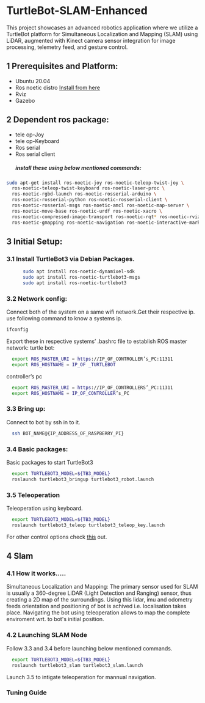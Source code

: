 # TurtleBot-SLAM-Enhanced
This project showcases an advanced robotics application where we utilize a TurtleBot platform for Simultaneous Localization and Mapping (SLAM) using LiDAR, augmented with Kinect camera sensor integration for image processing, telemetry feed, and gesture control.
## 1 Prerequisites and Platform:
- Ubuntu 20.04
- Ros noetic distro [Install from here](http://wiki.ros.org/noetic/Installation/Ubuntu)
- Rviz
- Gazebo
## 2 Dependent ros package:
- tele op-Joy
- tele op-Keyboard
- Ros serial 
- Ros serial client
  ##### install these using below mentioned commands:
```bash
sudo apt-get install ros-noetic-joy ros-noetic-teleop-twist-joy \
  ros-noetic-teleop-twist-keyboard ros-noetic-laser-proc \
  ros-noetic-rgbd-launch ros-noetic-rosserial-arduino \
  ros-noetic-rosserial-python ros-noetic-rosserial-client \
  ros-noetic-rosserial-msgs ros-noetic-amcl ros-noetic-map-server \
  ros-noetic-move-base ros-noetic-urdf ros-noetic-xacro \
  ros-noetic-compressed-image-transport ros-noetic-rqt* ros-noetic-rviz \
  ros-noetic-gmapping ros-noetic-navigation ros-noetic-interactive-markers
```
## 3 Initial Setup:
### 3.1 Install TurtleBot3 via Debian Packages.
``` bash
      sudo apt install ros-noetic-dynamixel-sdk
      sudo apt install ros-noetic-turtlebot3-msgs
      sudo apt install ros-noetic-turtlebot3
```
### 3.2 Network config:
Connect both of the system on a same wifi network.Get their respective ip.
use following command to know a systems ip.
```bash
ifconfig
```
Export these in respective systems’ .bashrc file to establish ROS master network:
  turtle bot:
```bash
  export ROS_MASTER_URI = https://IP_OF_CONTROLLER’s_PC:11311
  export ROS_HOSTNAME = IP_OF _TURTLEBOT
```
controller’s pc

```bash
  export ROS_MASTER_URI = https://IP_OF_CONTROLLERS’_PC:11311
  export ROS_HOSTNAME = IP_OF_CONTROLLER’s_PC
```

### 3.3 Bring up:
Connect to bot by ssh in to it.

```bash
  ssh BOT_NAME@{IP_ADDRESS_OF_RASPBERRY_PI}
```
### 3.4 Basic packages:
Basic packages to start TurtleBot3
```bash
  export TURTLEBOT3_MODEL=${TB3_MODEL}
  roslaunch turtlebot3_bringup turtlebot3_robot.launch
```
### 3.5 Teleoperation
Teleoperation using keyboard.
```bash
  export TURTLEBOT3_MODEL=${TB3_MODEL}
  roslaunch turtlebot3_teleop turtlebot3_teleop_key.launch
```
For other control options check [this](https://emanual.robotis.com/docs/en/platform/turtlebot3/basic_operation/) out.
## 4 Slam
### 4.1 How it works.....
Simultaneous Localization and Mapping:
The primary sensor used for SLAM is usually a 360-degree LiDAR (Light Detection and Ranging) sensor, thus creating a 2D map of the surroundings.
Using this lidar, imu and odometry feeds orientation and positioning of bot is achived i.e. localisation takes place.
Navigating the bot using teleoperation allows to map the complete enviroment wrt. to bot's initial position.
### 4.2 Launching SLAM Node 
Follow 3.3 and 3.4 before launching below mentioned commands.
```bash
  export TURTLEBOT3_MODEL=${TB3_MODEL}
  roslaunch turtlebot3_slam turtlebot3_slam.launch
```
Launch 3.5 to intigate teleoperation for mannual navigation.
### Tuning Guide

